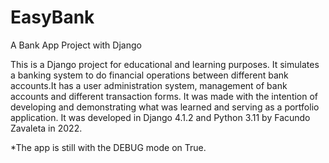 # EasyBank
A Bank App Project with Django

This is a Django project for educational and learning purposes. It simulates a banking system to do financial operations between different bank accounts.It has a user administration system, management of bank accounts and different transaction forms. It was made with the intention of developing and demonstrating what was learned and serving as a portfolio application. It was developed in Django 4.1.2 and Python 3.11 by Facundo Zavaleta in 2022.

*The app is still with the DEBUG mode on True.
